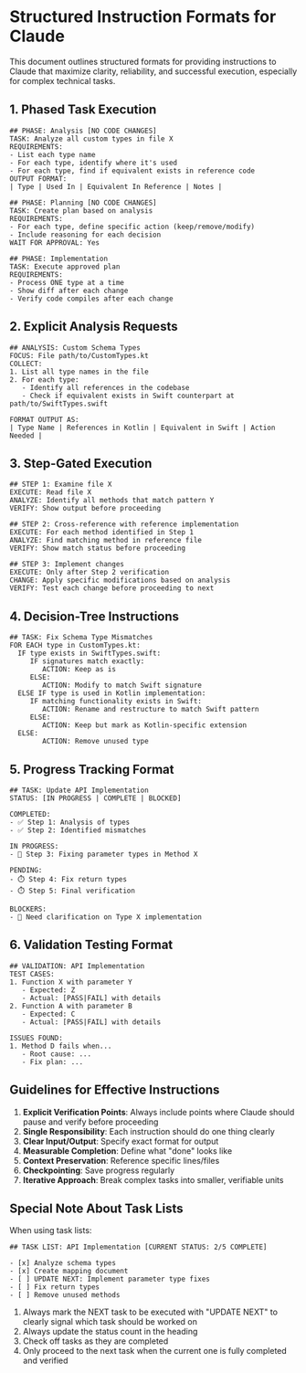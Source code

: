 # Structured Instruction Formats for Claude

This document outlines structured formats for providing instructions to Claude that maximize clarity, reliability, and successful execution, especially for complex technical tasks.

## 1. Phased Task Execution

```
## PHASE: Analysis [NO CODE CHANGES]
TASK: Analyze all custom types in file X
REQUIREMENTS:
- List each type name
- For each type, identify where it's used
- For each type, find if equivalent exists in reference code
OUTPUT FORMAT:
| Type | Used In | Equivalent In Reference | Notes |

## PHASE: Planning [NO CODE CHANGES]
TASK: Create plan based on analysis
REQUIREMENTS:
- For each type, define specific action (keep/remove/modify)
- Include reasoning for each decision
WAIT FOR APPROVAL: Yes

## PHASE: Implementation
TASK: Execute approved plan
REQUIREMENTS:
- Process ONE type at a time
- Show diff after each change
- Verify code compiles after each change
```

## 2. Explicit Analysis Requests

```
## ANALYSIS: Custom Schema Types
FOCUS: File path/to/CustomTypes.kt
COLLECT:
1. List all type names in the file
2. For each type:
   - Identify all references in the codebase
   - Check if equivalent exists in Swift counterpart at path/to/SwiftTypes.swift

FORMAT OUTPUT AS:
| Type Name | References in Kotlin | Equivalent in Swift | Action Needed |
```

## 3. Step-Gated Execution

```
## STEP 1: Examine file X
EXECUTE: Read file X
ANALYZE: Identify all methods that match pattern Y
VERIFY: Show output before proceeding

## STEP 2: Cross-reference with reference implementation
EXECUTE: For each method identified in Step 1
ANALYZE: Find matching method in reference file
VERIFY: Show match status before proceeding

## STEP 3: Implement changes
EXECUTE: Only after Step 2 verification
CHANGE: Apply specific modifications based on analysis
VERIFY: Test each change before proceeding to next
```

## 4. Decision-Tree Instructions

```
## TASK: Fix Schema Type Mismatches
FOR EACH type in CustomTypes.kt:
  IF type exists in SwiftTypes.swift:
     IF signatures match exactly:
        ACTION: Keep as is
     ELSE:
        ACTION: Modify to match Swift signature
  ELSE IF type is used in Kotlin implementation:
     IF matching functionality exists in Swift:
        ACTION: Rename and restructure to match Swift pattern
     ELSE:
        ACTION: Keep but mark as Kotlin-specific extension
  ELSE:
        ACTION: Remove unused type
```

## 5. Progress Tracking Format

```
## TASK: Update API Implementation
STATUS: [IN PROGRESS | COMPLETE | BLOCKED]

COMPLETED:
- ✅ Step 1: Analysis of types
- ✅ Step 2: Identified mismatches

IN PROGRESS:
- 🔄 Step 3: Fixing parameter types in Method X

PENDING:
- ⏱️ Step 4: Fix return types
- ⏱️ Step 5: Final verification

BLOCKERS:
- 🛑 Need clarification on Type X implementation
```

## 6. Validation Testing Format

```
## VALIDATION: API Implementation
TEST CASES:
1. Function X with parameter Y
   - Expected: Z
   - Actual: [PASS|FAIL] with details
2. Function A with parameter B
   - Expected: C
   - Actual: [PASS|FAIL] with details

ISSUES FOUND:
1. Method D fails when...
   - Root cause: ...
   - Fix plan: ...
```

## Guidelines for Effective Instructions

1. **Explicit Verification Points**: Always include points where Claude should pause and verify before proceeding
2. **Single Responsibility**: Each instruction should do one thing clearly
3. **Clear Input/Output**: Specify exact format for output
4. **Measurable Completion**: Define what "done" looks like
5. **Context Preservation**: Reference specific lines/files
6. **Checkpointing**: Save progress regularly
7. **Iterative Approach**: Break complex tasks into smaller, verifiable units

## Special Note About Task Lists

When using task lists:

```
## TASK LIST: API Implementation [CURRENT STATUS: 2/5 COMPLETE]

- [x] Analyze schema types
- [x] Create mapping document
- [ ] UPDATE NEXT: Implement parameter type fixes
- [ ] Fix return types
- [ ] Remove unused methods
```

1. Always mark the NEXT task to be executed with "UPDATE NEXT" to clearly signal which task should be worked on
2. Always update the status count in the heading
3. Check off tasks as they are completed
4. Only proceed to the next task when the current one is fully completed and verified 